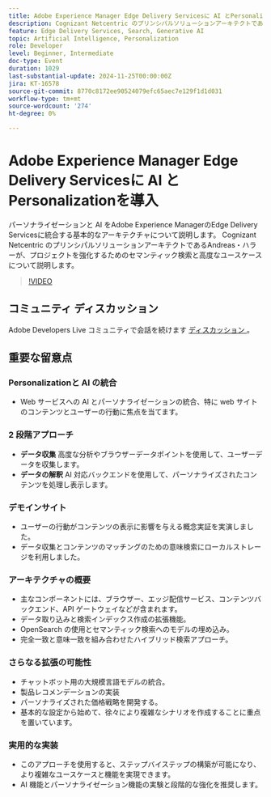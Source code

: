 ```yaml
---
title: Adobe Experience Manager Edge Delivery Servicesに AI とPersonalizationを導入
description: Cognizant Netcentric のプリンシパルソリューションアーキテクトであるAndreas Haller が示した、基本的なアーキテクチャ、セマンティック検索、高度なユースケースを使用して、Adobe Experience Manager Edge Delivery Servicesに AI とパーソナライゼーションを統合する方法を説明します。
feature: Edge Delivery Services, Search, Generative AI
topic: Artificial Intelligence, Personalization
role: Developer
level: Beginner, Intermediate
doc-type: Event
duration: 1029
last-substantial-update: 2024-11-25T00:00:00Z
jira: KT-16578
source-git-commit: 8770c8172ee90524079efc65aec7e129f1d1d031
workflow-type: tm+mt
source-wordcount: '274'
ht-degree: 0%

---
```



# Adobe Experience Manager Edge Delivery Servicesに AI とPersonalizationを導入

パーソナライゼーションと AI をAdobe Experience ManagerのEdge Delivery Servicesに統合する基本的なアーキテクチャについて説明します。 Cognizant Netcentric のプリンシパルソリューションアーキテクトであるAndreas・ハラーが、プロジェクトを強化するためのセマンティック検索と高度なユースケースについて説明します。

>[!VIDEO](https://video.tv.adobe.com/v/3440407/?learn=on&enablevpops&captions=jpn)

## コミュニティ ディスカッション

Adobe Developers Live コミュニティで会話を続けます [ ディスカッション ](https://adobe.ly/3Z0PtJF)。

## 重要な留意点

### Personalizationと AI の統合

* Web サービスへの AI とパーソナライゼーションの統合、特に web サイトのコンテンツとユーザーの行動に焦点を当てます。

### 2 段階アプローチ

* **データ収集** 高度な分析やブラウザーデータポイントを使用して、ユーザーデータを収集します。
* **データの解釈** AI 対応バックエンドを使用して、パーソナライズされたコンテンツを処理し表示します。

### デモインサイト

* ユーザーの行動がコンテンツの表示に影響を与える概念実証を実演しました。
* データ収集とコンテンツのマッチングのための意味検索にローカルストレージを利用しました。

### アーキテクチャの概要

* 主なコンポーネントには、ブラウザー、エッジ配信サービス、コンテンツバックエンド、API ゲートウェイなどが含まれます。
* データ取り込みと検索インデックス作成の拡張機能。
* OpenSearch の使用とセマンティック検索へのモデルの埋め込み。
* 完全一致と意味一致を組み合わせたハイブリッド検索アプローチ。

### さらなる拡張の可能性

* チャットボット用の大規模言語モデルの統合。
* 製品レコメンデーションの実装
* パーソナライズされた価格戦略を開発する。
* 基本的な設定から始めて、徐々により複雑なシナリオを作成することに重点を置いています。

### 実用的な実装

* このアプローチを使用すると、ステップバイステップの構築が可能になり、より複雑なユースケースと機能を実現できます。
* AI 機能とパーソナライゼーション機能の実験と段階的な強化を推奨します。
